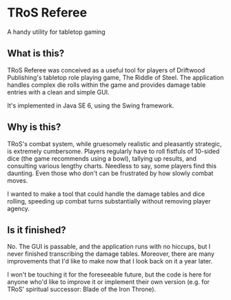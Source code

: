 # TRoS Referee

A handy utility for tabletop gaming

## What is this?

TRoS Referee was conceived as a useful tool for players of
Driftwood Publishing's tabletop role playing game, The Riddle
of Steel. The application handles complex die rolls within the
game and provides damage table entries with a clean and simple
GUI.

It's implemented in Java SE 6, using the Swing framework.

## Why is this?

TRoS's combat system, while gruesomely realistic and pleasantly
strategic, is extremely cumbersome. Players regularly have to 
roll fistfuls of 10-sided dice (the game recommends using a 
bowl), tallying up results, and consulting various lengthy 
charts. Needless to say, some players find this daunting. Even
those who don't can be frustrated by how slowly combat moves.

I wanted to make a tool that could handle the damage tables and
dice rolling, speeding up combat turns substantially without
removing player agency. 

## Is it finished?

No. The GUI is passable, and the application runs with no hiccups,
but I never finished transcribing the damage tables. Moreover, 
there are many improvements that I'd like to make now that I look
back on it a year later.

I won't be touching it for the foreseeable future, but the code is
here for anyone who'd like to improve it or implement their own
version (e.g. for TRoS' spiritual successor: Blade of the Iron
Throne).
